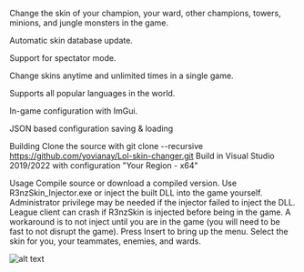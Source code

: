 Change the skin of your champion, your ward, other champions, towers, minions, and jungle monsters in the game.

Automatic skin database update.

Support for spectator mode.

Change skins anytime and unlimited times in a single game.

Supports all popular languages ​​in the world.

In-game configuration with ImGui.

JSON based configuration saving & loading

Building
Clone the source with git clone --recursive https://github.com/yovianay/Lol-skin-changer.git
Build in Visual Studio 2019/2022 with configuration "Your Region - x64"

Usage
Compile source or download a compiled version.
Use R3nzSkin_Injector.exe or inject the built DLL into the game yourself.
Administrator privilege may be needed if the injector failed to inject the DLL.
League client can crash if R3nzSkin is injected before being in the game.
A workaround is to not inject until you are in the game (you will need to be fast to not disrupt the game).
Press Insert to bring up the menu.
Select the skin for you, your teammates, enemies, and wards.

![alt text]([http://url/to/img.png](https://notagamer.net/wp-content/uploads/2019/07/image-38.png)https://notagamer.net/wp-content/uploads/2019/07/image-38.png)
